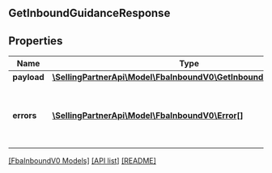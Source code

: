 ## GetInboundGuidanceResponse

## Properties

Name | Type | Description | Notes
------------ | ------------- | ------------- | -------------
**payload** | [**\SellingPartnerApi\Model\FbaInboundV0\GetInboundGuidanceResult**](GetInboundGuidanceResult.md) |  | [optional]
**errors** | [**\SellingPartnerApi\Model\FbaInboundV0\Error[]**](Error.md) | A list of error responses returned when a request is unsuccessful. | [optional]

[[FbaInboundV0 Models]](../) [[API list]](../../Api) [[README]](../../../README.md)
